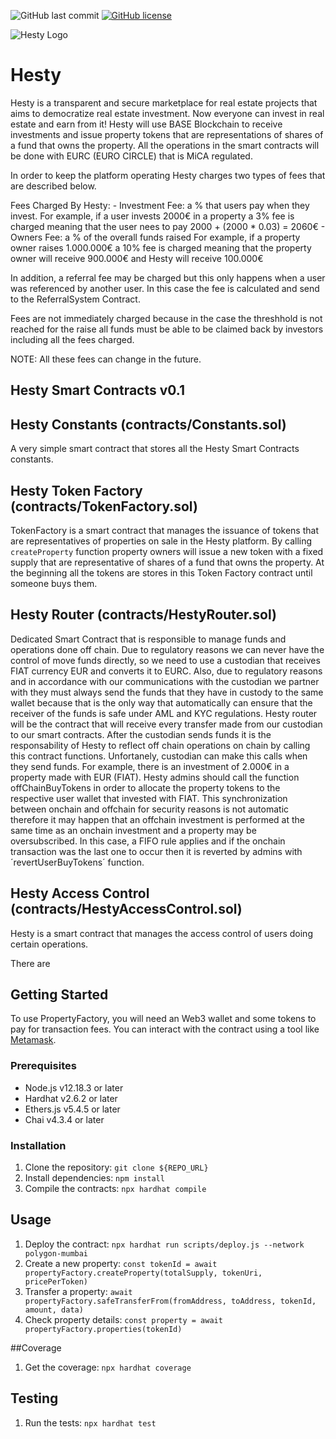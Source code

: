 ![GitHub last commit](https://img.shields.io/github/last-commit/la-bomba-studio/hesty-contract)
[![GitHub license](https://img.shields.io/github/license/portuDAO/manual-de-marca)](https://github.com/la-bomba-studio/hesty-contract/blob/main/LICENSE)

![Hesty Logo](https://dev.hesty.labomba.studio/logo.svg)

# Hesty

Hesty is a transparent and secure marketplace for real estate projects that aims to democratize real estate investment. Now everyone can invest in real estate and earn from it!
Hesty will use BASE Blockchain to receive investments and issue property tokens that are representations
of shares of a fund that owns the property.
All the operations in the smart contracts will be done with EURC (EURO CIRCLE) that is MiCA regulated.

In order to keep the platform operating Hesty charges two types of fees that are described below.

Fees Charged By Hesty:
    - Investment Fee: a % that users pay when they invest.
                        For example, if a user invests 2000€ in a property a 3% fee is charged
                                    meaning that the user nees to pay 2000 + (2000 * 0.03) = 2060€
    - Owners Fee: a % of the overall funds raised
                    For example, if a property owner raises 1.000.000€ a 10% fee is charged 
                                meaning that the property owner will receive 900.000€ and Hesty 
                                   will receive 100.000€ 

In addition, a referral fee may be charged but this only happens
when a user was referenced by another user. In this case the fee is calculated
and send to the ReferralSystem Contract.

Fees are not immediately charged because in the case the threshhold is not reached for the raise
all funds must be able to be claimed back by investors including all the fees charged.


NOTE: All these fees can change in the future.


## Hesty Smart Contracts v0.1

## Hesty Constants (contracts/Constants.sol)

A very simple smart contract that stores all the Hesty Smart Contracts constants.

## Hesty Token Factory (contracts/TokenFactory.sol)

TokenFactory is a smart contract that manages the issuance of tokens that are representatives of
properties on sale in the Hesty platform.
By calling `createProperty` function property owners will issue a new token with a fixed supply 
that are representative of shares of a fund that owns the property.
At the beginning all the tokens are stores in this Token Factory contract until someone buys them.



## Hesty Router (contracts/HestyRouter.sol)

Dedicated Smart Contract that is responsible to manage funds and operations done off chain.
Due to regulatory reasons we can never have the control of move funds directly, so we need
to use a custodian that receives FIAT currency EUR and converts it to EURC.
Also, due to regulatory reasons and in accordance with our communications with the custodian
we partner with they must always send the funds that they have in custody to the same
wallet because that is the only way that automatically can ensure that the receiver of the funds
is safe under AML and KYC regulations.
Hesty router will be the contract that will receive every transfer made from our custodian to our 
smart contracts. After the custodian sends funds it is the responsability of Hesty to reflect off chain 
operations on chain by calling this contract functions. Unfortanely, custodian can make this calls when they send funds.
For example, there is an investment of 2.000€ in a property made with EUR (FIAT). Hesty admins should call the function
offChainBuyTokens in order to allocate the property tokens to the respective user wallet that invested with FIAT.
This synchronization between onchain and offchain for security reasons is not automatic therefore
it may happen that an offchain investment is performed at the same time as an onchain investment and
a property may be oversubscribed. In this case, a FIFO rule applies and if the onchain transaction was 
the last one to occur then it is reverted by admins with ´revertUserBuyTokens´ function.

## Hesty Access Control (contracts/HestyAccessControl.sol)

Hesty is a smart contract that manages the access control of users
doing certain operations.

There are 



## Getting Started

To use PropertyFactory, you will need an Web3 wallet and some tokens to pay for transaction fees. You can interact with the contract using a tool like [Metamask](https://metamask.io/).

### Prerequisites

- Node.js v12.18.3 or later
- Hardhat v2.6.2 or later
- Ethers.js v5.4.5 or later
- Chai v4.3.4 or later
### Installation

1. Clone the repository: `git clone ${REPO_URL}`
2. Install dependencies: `npm install`
3. Compile the contracts: `npx hardhat compile`

## Usage

1. Deploy the contract: `npx hardhat run scripts/deploy.js --network polygon-mumbai`
2. Create a new property: `const tokenId = await propertyFactory.createProperty(totalSupply, tokenUri, pricePerToken)`
3. Transfer a property: `await propertyFactory.safeTransferFrom(fromAddress, toAddress, tokenId, amount, data)`
4. Check property details: `const property = await propertyFactory.properties(tokenId)`

##Coverage

1. Get the coverage: `npx hardhat coverage`

## Testing

1. Run the tests: `npx hardhat test`

